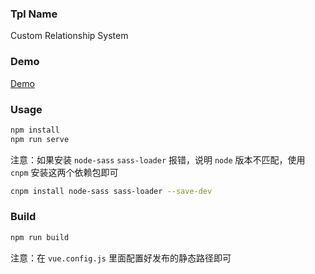### Tpl Name

Custom Relationship System

### Demo

[Demo](https://vuep.artfe.club/crm/index.html)

### Usage

```Bash
npm install
npm run serve
```

注意：如果安装 `node-sass` `sass-loader` 报错，说明 `node` 版本不匹配，使用 `cnpm` 安装这两个依赖包即可

```Bash
cnpm install node-sass sass-loader --save-dev
```

### Build

```Bash
npm run build
```

注意：在 `vue.config.js` 里面配置好发布的静态路径即可

